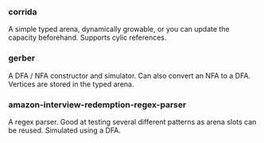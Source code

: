 ### corrida
A simple typed arena, dynamically growable, or you can update the capacity beforehand. Supports cylic references.

### gerber
A DFA / NFA constructor and simulator. Can also convert an NFA to a DFA. Vertices are stored in the typed arena.

### amazon-interview-redemption-regex-parser
A regex parser. Good at testing several different patterns as arena slots can be reused. Simulated using a DFA.